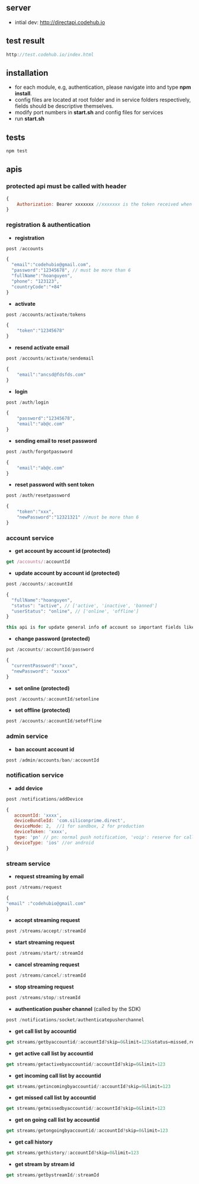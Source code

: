 ## server
- intial dev: http://directapi.codehub.io

## test result
```javascript
http://test.codehub.io/index.html
```

## installation

* for each module, e.g, authentication, please navigate into and type **npm install**.
* config files are located at root folder and in service folders respectively, fields should be descriptive themselves.
* modify port numbers in **start.sh** and config files for services
* run **start.sh**

## tests

```javascript
npm test
```

## apis

### protected api must be called with header

```javascript
{
	Authorization: Bearer xxxxxxx //xxxxxxx is the token received when calling login api successfully.
}
```

### registration & authentication

* **registration**
```javascript
post /accounts
```
```javascript
{
  "email":"codehubio@gmail.com",
  "password":"12345678", // must be more than 6
  "fullName":"hoanguyen",
  "phone": "123123",
  "countryCode":"+84"
}
```
* **activate**
```javascript
post /accounts/activate/tokens
````

```javascript
{
	"token":"12345678"
}
```
* **resend activate email**
```javascript
post /accounts/activate/sendemail
````

```javascript
{
	"email":"ancsd@fdsfds.com"
}
```

* **login**

```javascript
post /auth/login
```

```javascript
{
	"password":"12345678",
	"email":"ab@c.com"
}
```
* **sending email to reset password**

```javascript
post /auth/forgotpassword
```

```javascript
{
	"email":"ab@c.com"
}
```
* **reset password with sent token**

```javascript
post /auth/resetpassword
```

```javascript
{
	"token":"xxx",
	"newPassword":"12321321" //must be more than 6
}
```

### account service

* **get account by account id (protected)**
```javascript
get /accounts/:accountId 
```
* **update account by account id (protected)**
```javascript
post /accounts/:accountId 
```
```javascript
{
  "fullName":"hoanguyen",
  "status": "active", // ['active', 'inactive', 'banned']
  "userStatus": "online", // ['online', 'offline']
}
```
```javascript
this api is for update general info of account so important fields like email, password, id will be **ignored**. to change those fields, please call other specific apis
```

* **change password (protected)**
```javascript
put /accounts/:accountId/password
```
```javascript
{
  "currentPassword":"xxxx",
  "newPassword": "xxxxx"
}
```

* **set online (protected)**
```javascript
post /accounts/:accountId/setonline
```

* **set offline (protected)**
```javascript
post /accounts/:accountId/setoffline
```



### admin service

* **ban account account id**
```javascript
post /admin/accounts/ban/:accountId 
```


### notification service

* **add device**
```javascript
post /notifications/addDevice
```
```javascript
{
   accountId: 'xxxx',
   deviceBundleId: 'com.siliconprime.direct',
   deviceMode: 2,  //1 for sandbox, 2 for production
   deviceToken: 'xxxx',
   type: 'pn' // pn: normal push notification, 'voip': reserve for callkit, default is 'pn'
   deviceType: 'ios' //or android
}
```

### stream service

* **request streaming by email**
```javascript
post /streams/request
```
```javascript
{
"email" :"codehubio@gmail.com"
}
```
* **accept streaming request**
```javascript
post /streams/accept/:streamId
```
* **start streaming request**
```javascript
post /streams/start/:streamId
```
* **cancel streaming request** 
```javascript
post /streams/cancel/:streamId
```

* **stop streaming request**
```javascript
post /streams/stop/:streamId
```
* **authentication pusher channel** (called by the SDK)
```javascript
post /notifications/socket/authenticatepusherchannel
```

* **get call list by accountid** 
```javascript
get streams/getbyaccountid/:accountId?skip=0&limit=123&status=missed,requested,streaming
```

* **get active call list by accountid** 
```javascript
get streams/getactivebyaccountid/:accountId?skip=0&limit=123
```

* **get incoming call list by accountid** 
```javascript
get streams/getincomingbyaccountid/:accountId?skip=0&limit=123
```

* **get missed call list by accountid** 
```javascript
get streams/getmissedbyaccountid/:accountId?skip=0&limit=123
```
* **get on going call list by accountid** 
```javascript
get streams/getongoingbyaccountid/:accountId?skip=0&limit=123
```

* **get call history** 
```javascript
get streams/gethistory/:accountId?skip=0&limit=123
```

* **get stream by stream id** 
```javascript
get streams/getbystreamId/:streamId
```


